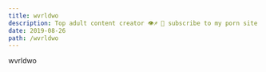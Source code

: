 ```yaml
---
title: wvrldwo
description: Top adult content creator 👁♐️ 👑 subscribe to my porn site below IG Missskaylax
date: 2019-08-26
path: /wvrldwo
---
```


wvrldwo